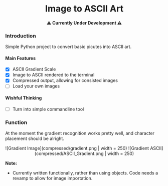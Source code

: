 <h1 align="center">Image to ASCII Art</h1>
<h4 align="center">⚠️ Currently Under Development ⚠️</h4>

### Introduction
Simple Python project to convert basic picutes into ASCII art.

#### Main Features
- [x] ASCII Gradient Scale
- [x] Image to ASCII rendered to the terminal
- [x] Compressed output, allowing for consisted images
- [ ] Load your own images

#### Wishful Thinking
- [ ] Turn into simple commandline tool

### Function
At the moment the gradient recognition works pretty well, and character placement should be alright.
<div style="display: block; margin-left: auto; margin-right: auto; text-align: center">
	![Gradient Image](compressed/gradient.png | width = 250)
	![Gradient ASCII](compressed/ASCII_Gradient.png | width = 250)
</div>

**Note:**
- Currently written functionally, rather than using objects. Code needs a revamp to allow for image importation.
